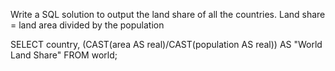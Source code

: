 Write a SQL solution to output the land share of all the countries. 
Land share = land area divided by the population

SELECT country, (CAST(area AS real)/CAST(population AS real)) AS "World Land Share"
FROM world;